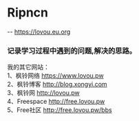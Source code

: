 # Ripncn 
  -- <https://lovou.eu.org>

### 记录学习过程中遇到的问题,解决的思路。

我的其它网站：<br>
1、枫铃网络 <https://www.lovou.pw><br> 
2、枫铃博客 <http://blog.xongyi.com><br>
3、枫铃网  <http://lovou.pw><br>
4、Freespace <http://free.lovou.pw><br>
5、Free社区 <http://free.lovou.pw/bbs>



